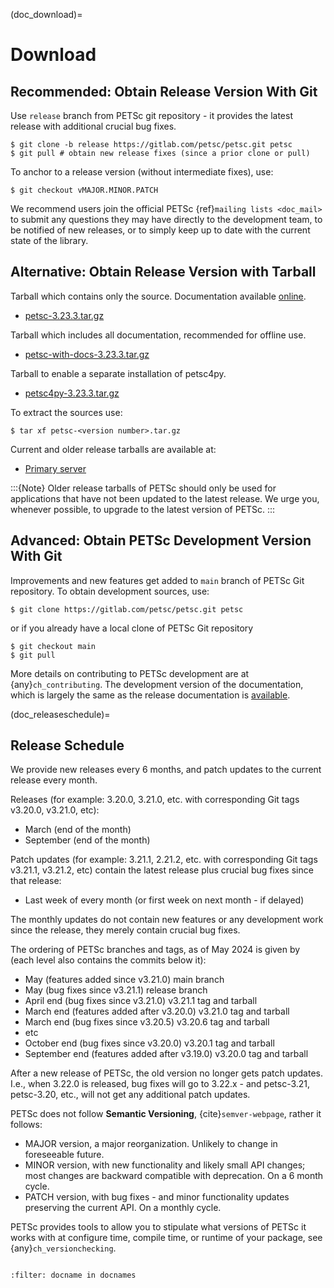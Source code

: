 (doc_download)=

# Download

## Recommended: Obtain Release Version With Git

Use `release` branch from PETSc git repository - it provides the latest release with additional crucial bug fixes.

```console
$ git clone -b release https://gitlab.com/petsc/petsc.git petsc
$ git pull # obtain new release fixes (since a prior clone or pull)
```

To anchor to a release version (without intermediate fixes), use:

```console
$ git checkout vMAJOR.MINOR.PATCH
```

We recommend users join the official PETSc {ref}`mailing lists <doc_mail>` to submit
any questions they may have directly to the development team, to be notified of new
releases, or to simply keep up to date with the current state of the
library.

## Alternative: Obtain Release Version with Tarball

Tarball which contains only the source. Documentation available [online](https://petsc.org/release).

- [petsc-3.23.3.tar.gz](https://web.cels.anl.gov/projects/petsc/download/release-snapshots/petsc-3.23.3.tar.gz)

Tarball which includes all documentation, recommended for offline use.

- [petsc-with-docs-3.23.3.tar.gz](https://web.cels.anl.gov/projects/petsc/download/release-snapshots/petsc-with-docs-3.23.3.tar.gz)

Tarball to enable a separate installation of petsc4py.

- [petsc4py-3.23.3.tar.gz](https://web.cels.anl.gov/projects/petsc/download/release-snapshots/petsc4py-3.23.3.tar.gz)

To extract the sources use:

```console
$ tar xf petsc-<version number>.tar.gz
```

Current and older release tarballs are available at:

- [Primary server](https://web.cels.anl.gov/projects/petsc/download/release-snapshots/)

:::{Note}
Older release tarballs of PETSc should only be used for
applications that have not been updated to the latest release. We urge you, whenever
possible, to upgrade to the latest version of PETSc.
:::

## Advanced: Obtain PETSc Development Version With Git

Improvements and new features get added to `main` branch of PETSc Git repository. To obtain development sources, use:

```console
$ git clone https://gitlab.com/petsc/petsc.git petsc
```

or if you already have a local clone of PETSc Git repository

```console
$ git checkout main
$ git pull
```

More details on contributing to PETSc development are at {any}`ch_contributing`. The development version of
the documentation, which is largely the same as the release documentation is [available](https://petsc.org/main).

(doc_releaseschedule)=

## Release Schedule

We provide new releases every 6 months, and patch updates to the current release every month.

Releases (for example: 3.20.0, 3.21.0, etc. with corresponding Git tags v3.20.0, v3.21.0, etc):

- March (end of the month)
- September (end of the month)

Patch updates (for example: 3.21.1, 2.21.2, etc. with corresponding Git tags v3.21.1, v3.21.2, etc)
contain the latest release plus crucial bug fixes since that release:

- Last week of every month (or first week on next month - if delayed)

The monthly updates do not contain new features or any development work since the release, they merely contain crucial
bug fixes.

The ordering of PETSc branches and tags, as of May 2024 is given by (each level also contains the commits below it):

- May (features added since v3.21.0) main branch
- May (bug fixes since v3.21.1) release branch
- April end (bug fixes since v3.21.0) v3.21.1 tag and tarball
- March end (features added after v3.20.0) v3.21.0 tag and tarball
- March end (bug fixes since v3.20.5) v3.20.6 tag and tarball
- etc
- October end (bug fixes since v3.20.0) v3.20.1 tag and tarball
- September end (features added after v3.19.0) v3.20.0 tag and tarball

After a new release of PETSc, the old version no longer gets patch updates. I.e., when 3.22.0 is released, bug fixes
will go to 3.22.x - and petsc-3.21, petsc-3.20, etc., will not get any additional patch updates.

PETSc does not follow **Semantic Versioning**, {cite}`semver-webpage`, rather it follows:

- MAJOR version, a major reorganization. Unlikely to change in foreseeable future.
- MINOR version, with new functionality and likely small API changes; most changes are backward compatible with deprecation. On a 6 month cycle.
- PATCH version, with bug fixes - and minor functionality updates preserving the current API. On a monthly cycle.

PETSc provides tools to allow you to stipulate what versions of PETSc it works with at configure time, compile time, or runtime of your package, see
{any}`ch_versionchecking`.

```{rubric} References
```

```{bibliography} /petsc.bib
:filter: docname in docnames
```
